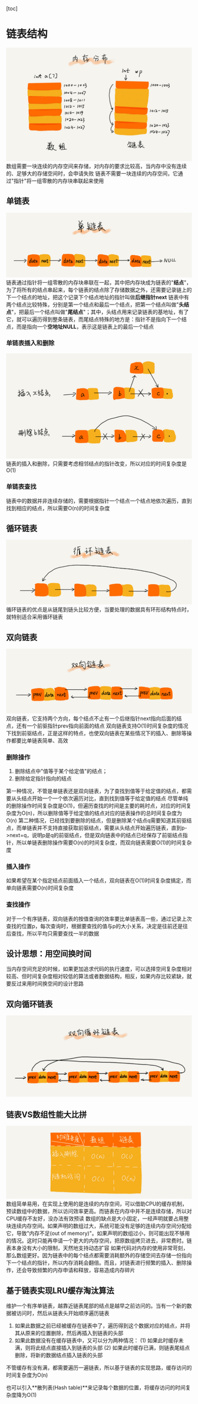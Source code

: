 [toc]

# 链表结构
![](./image/9.jpg)
数组需要一块连续的内存空间来存储，对内存的要求比较高，当内存中没有连续的、足够大的存储空间时，会申请失败
链表不需要一块连续的内存空间，它通过"指针"将一组零散的内存块串联起来使用
## 单链表
![](./image/10.jpg)
链表通过指针将一组零散的内存块串联在一起，其中把内存块成为链表的"**结点**"，为了将所有的结点串起来，每个链表的结点除了存储数据之外，还需要记录链上的下一个结点的地址，把这个记录下个结点地址的指针叫做**后继指针next**
链表中有两个结点比较特殊，分别是第一个结点和最后一个结点，把第一个结点叫做"**头结点**"，把最后一个结点叫做"**尾结点**"；其中，头结点用来记录链表的基地址，有了它，就可以遍历得到整条链表，而尾结点特殊的地方是：指针不是指向下一个结点，而是指向一个**空地址NULL**，表示这是链表上的最后一个结点
### 单链表插入和删除
![](./iamge/../image/11.jpg)
链表的插入和删除，只需要考虑相邻结点的指针改变，所以对应的时间复杂度是O(1)
### 单链表查找
链表中的数据并非连续存储的，需要根据指针一个结点一个结点地依次遍历，直到找到相应的结点，所以需要O(n)的时间复杂度
## 循环链表
![](./image/12.jpg)
循环链表的优点是从链尾到链头比较方便，当要处理的数据具有环形结构特点时，就特别适合采用循环链表
## 双向链表
![](./image/13.jpg)
双向链表，它支持两个方向，每个结点不止有一个后继指针next指向后面的结点，还有一个前驱指针prev指向前面的结点
双向链表支持O(1)时间复杂度的情况下找到前驱结点，正是这样的特点，也使双向链表在某些情况下的插入、删除等操作都要比单链表简单、高效
### 删除操作
1. 删除结点中"值等于某个给定值"的结点；
2. 删除给定指针指向的结点

第一种情况，不管是单链表还是双向链表，为了查找到值等于给定值的结点，都需要从头结点开始一个一个依次遍历对比，直到找到值等于给定值的结点
尽管单纯的删除操作时间复杂度是O(1)，但遍历查找的时间是主要的耗时点，对应的时间复杂度为O(n)，所以删除值等于给定值的结点对应的链表操作的总时间复杂度为O(n)
第二种情况，已经找到要删除的结点，但是删除某个结点q需要知道其前驱结点，而单链表并不支持直接获取前驱结点，需要从头结点开始遍历链表，直到p->next=q，说明p是q的前驱结点，但是双向链表中的结点已经保存了前驱结点指针，所以单链表删除操作需要O(n)的时间复杂度，而双向链表需要O(1)的时间复杂度
### 插入操作
如果希望在某个指定结点前面插入一个结点，双向链表在O(1)时间复杂度搞定，而单向链表需要O(n)时间复杂度
### 查找操作
对于一个有序链表，双向链表的按值查询的效率要比单链表高一些，通过记录上次查找的位置p，每次查询时，根据要查找的值与p的大小关系，决定是往前还是往后查找，所以平均只需要查找一半的数据
## 设计思想：用空间换时间
当内存空间充足的时候，如果更加追求代码的执行速度，可以选择空间复杂度相对较高、但时间复杂度相对较低的算法或者数据结构，相反，如果内存比较紧缺，就要反过来用时间换空间的设计思路
## 双向循环链表
![](./image/14.jpg)
## 链表VS数组性能大比拼
![](./image/15.jpg)
数组简单易用，在实现上使用的是连续的内存空间，可以借助CPU的缓存机制，预读数组中的数据，所以访问效率更高。而链表在内存中并不是连续存储，所以对CPU缓存不友好，没办法有效预读
数组的缺点是大小固定，一经声明就要占用整块连续内存空间。如果声明的数组过大，系统可能没有足够的连续内存空间分配给它，导致"内存不足(out of memory)"。如果声明的数组过小，则可能出现不够用的情况。这时只能再申请一个更大的内存空间，把原数组拷贝进去，非常费时。链表本身没有大小的限制，天然地支持动态扩容
如果代码对内存的使用非常苛刻，那么数组更好。因为链表中的每个结点都需要消耗额外的存储空间去存储一份指向下一个结点的指针，所以内存消耗会翻倍。而且，对链表进行频繁的插入、删除操作，还会导致频繁的内存申请和释放，容易造成内存碎片
## 基于链表实现LRU缓存淘汰算法
维护一个有序单链表，越靠近链表尾部的结点是越早之前访问的。当有一个新的数据被访问时，然后从链表头开始顺序遍历链表
1. 如果此数据之前已经被缓存在链表中了，遍历得到这个数据对应的结点，并将其从原来的位置删除，然后再插入到链表的头部
2. 如果此数据没有在缓存链表中，又可以分为两种情况：
(1) 如果此时缓存未满，则将此结点直接插入到链表的头部
(2) 如果此时缓存已满，则链表尾结点删除，将新的数据结点插入链表的头部

不管缓存有没有满，都需要遍历一遍链表，所以基于链表的实现思路，缓存访问的时间复杂度为O(n)

也可以引入**散列表(Hash table)**来记录每个数据的位置，将缓存访问的时间复杂度降为O(1)